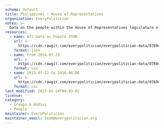 ```yaml
---
schema: default
title: Philippines — House of Representatives
organization: EveryPolitician
notes: >-
  Data on the people within the House of Representatives legislature of Philippines.
resources:
  - name: All Data as Popolo JSON
    url: >-
      https://cdn.rawgit.com/everypolitician/everypolitician-data/0760c34360a857ec36c4d159e56095e31448a1a6/data/Philippines/House/ep-popolo-v1.0.json
    format: json
  - name: From 2016-07-25
    url: >-
      https://cdn.rawgit.com/everypolitician/everypolitician-data/0760c34360a857ec36c4d159e56095e31448a1a6/data/Philippines/House/term-17.csv
    format: csv
  - name: 2013-07-22 to 2016-06-06
    url: >-
      https://cdn.rawgit.com/everypolitician/everypolitician-data/0760c34360a857ec36c4d159e56095e31448a1a6/data/Philippines/House/term-16.csv
    format: csv
last_modified: 2017-02-24T09:03:02
license: ''
category:
  - Groups & Bodies
  - People
maintainer: EveryPolitician
maintainer_email: team@everypolitician.org
---
```

